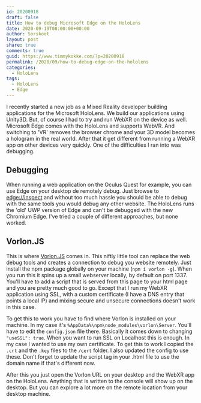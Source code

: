 ```yaml
---
id: 20200918
draft: false
title: How to debug Microsoft Edge on the HoloLens
date: 2020-09-19T08:00:00+00:00
author: Sorskoot
layout: post
share: true
comments: true
guid: https://www.timmykokke.com/?p=20200918
permalink: /2020/09/how-to-debug-edge-on-the-hololens
categories:
  - HoloLens
tags:
  - HoloLens
  - Edge
---
```


I recently started a new job as a Mixed Reality developer building applications for the Microsoft HoloLens. We build our applications using Unity3D. But, of course I had to try and run WebXR on the device as well. Microsoft Edge comes with the HoloLens and supports WebVR. And switching to 'VR' removes the browser chrome and your 3D model becomes a hologram in the real world. After that it get different from running a WebXR app on other devices very quickly. One of the difficulties I ran into was debugging.

<!--  Intro -->

## Debugging

When running a web application on the Oculus Quest for example, you can use Edge on your desktop de remotely debug. Just browse to [edge://inspect](edge://inspect) and without too much hassle you should be able to debug with the same tools you would debug any other website. The HoloLens runs the 'old' UWP version of Edge and can't be debugged with the new Chromium Edge. I've tried a couple of different approaches, but none worked. 

## Vorlon.JS
This is where [Vorlon.JS](http://vorlonjs.com/) comes in. This niftly little tool can replace the web debug tools and creates a connection to debug you website remotely. Just install the npm package globally on your machine (`npm i vorlon -g`). When you run this it spins up a small webserver locally, by default on port 1337. You'll have to add a script that is served from this page to your html page and you are pretty much good to go. Except that I run my WebXR application using SSL, with a custom certificate (I have a DNS entry that points a local IP) and mixing secure and unsecure connections doesn't work in this case. 

To get this to work you have to find where Vorlon is installed on your machine. In my case it's `%AppData%\npm\node_modules\vorlon\Server`. You'll have to edit the `config.json` file there. Basically it comes down to changing `"useSSL": true`. When you want to run SSL on Localhost this is enough. In my case I wanted to use my own certificate. To get this to work I copied the `.crt` and the `.key` files to the `/cert` folder. I also updated the config to use these. Don't forget to update the script tag in your .html file to use the domain name if that's different now.

After this you just open the Vorlon URL on your desktop and the WebXR app on the HoloLens. Anything that is written to the console will show up on the desktop. But you can explore a lot more on the remote location from your desktop machine. 